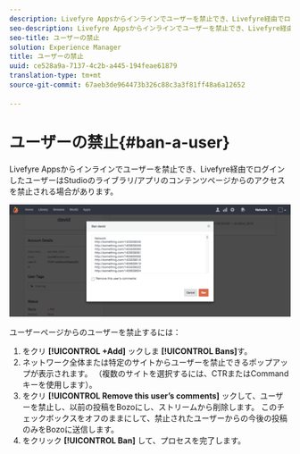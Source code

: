 ```yaml
---
description: Livefyre Appsからインラインでユーザーを禁止でき、Livefyre経由でログインしたユーザーはStudioのライブラリ/アプリのコンテンツページからのアクセスを禁止される場合があります。
seo-description: Livefyre Appsからインラインでユーザーを禁止でき、Livefyre経由でログインしたユーザーはStudioのライブラリ/アプリのコンテンツページからのアクセスを禁止される場合があります。
seo-title: ユーザーの禁止
solution: Experience Manager
title: ユーザーの禁止
uuid: ce528a9a-7137-4c2b-a445-194feae61879
translation-type: tm+mt
source-git-commit: 67aeb3de964473b326c88c3a3f81ff48a6a12652

---
```



# ユーザーの禁止{#ban-a-user}

Livefyre Appsからインラインでユーザーを禁止でき、Livefyre経由でログインしたユーザーはStudioのライブラリ/アプリのコンテンツページからのアクセスを禁止される場合があります。

![](assets/UsersBan2-1024x409.png)

ユーザーページからのユーザーを禁止するには：

1. をクリ **[!UICONTROL +Add]** ックしま **[!UICONTROL Bans]**&#x200B;す。
1. ネットワーク全体または特定のサイトからユーザーを禁止できるポップアップが表示されます。 （複数のサイトを選択するには、CTRまたはCommandキーを使用します）。
1. をクリ **[!UICONTROL Remove this user’s comments]** ックして、ユーザーを禁止し、以前の投稿をBozoにし、ストリームから削除します。 このチェックボックスをオフのままにして、禁止されたユーザーからの今後の投稿のみをBozoに送信します。
1. をクリック **[!UICONTROL Ban]** して、プロセスを完了します。
